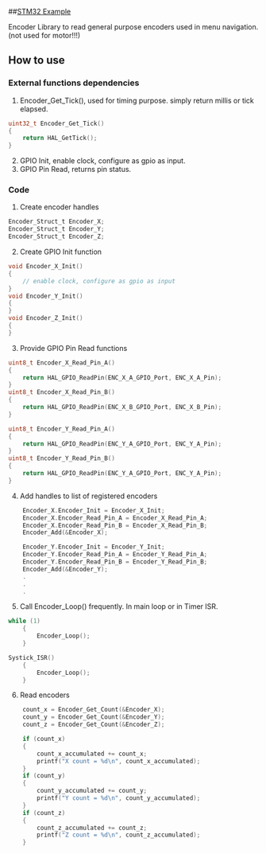 ##[STM32 Example](https://github.com/alambe94/STM32_Encoder.git)

Encoder Library to read general purpose encoders used in menu navigation. (not used for motor!!!)

## How to use
### External functions dependencies
1.  Encoder_Get_Tick(), used for timing purpose. simply return millis or tick elapsed.
```c
uint32_t Encoder_Get_Tick()
{
    return HAL_GetTick();
}
```
2.  GPIO Init, enable clock, configure as gpio as input.
3.  GPIO Pin Read, returns pin status.

### Code
1.  Create encoder handles
```c
Encoder_Struct_t Encoder_X;
Encoder_Struct_t Encoder_Y;
Encoder_Struct_t Encoder_Z;
```
2.  Create GPIO Init function
```c
void Encoder_X_Init()
{
    // enable clock, configure as gpio as input
}
void Encoder_Y_Init()
{
}
void Encoder_Z_Init()
{
}
```
3.  Provide GPIO Pin Read functions
```c
uint8_t Encoder_X_Read_Pin_A()
{
    return HAL_GPIO_ReadPin(ENC_X_A_GPIO_Port, ENC_X_A_Pin);
}
uint8_t Encoder_X_Read_Pin_B()
{
    return HAL_GPIO_ReadPin(ENC_X_B_GPIO_Port, ENC_X_B_Pin);
}

uint8_t Encoder_Y_Read_Pin_A()
{
    return HAL_GPIO_ReadPin(ENC_Y_A_GPIO_Port, ENC_Y_A_Pin);
}
uint8_t Encoder_Y_Read_Pin_B()
{
    return HAL_GPIO_ReadPin(ENC_Y_A_GPIO_Port, ENC_Y_A_Pin);
}
```
4.  Add handles to list of registered encoders
```c
    Encoder_X.Encoder_Init = Encoder_X_Init;
    Encoder_X.Encoder_Read_Pin_A = Encoder_X_Read_Pin_A;
    Encoder_X.Encoder_Read_Pin_B = Encoder_X_Read_Pin_B;
    Encoder_Add(&Encoder_X);

    Encoder_Y.Encoder_Init = Encoder_Y_Init;
    Encoder_Y.Encoder_Read_Pin_A = Encoder_Y_Read_Pin_A;
    Encoder_Y.Encoder_Read_Pin_B = Encoder_Y_Read_Pin_B;
    Encoder_Add(&Encoder_Y);
    .
    .
    .
```
5.  Call Encoder_Loop() frequently. In main loop or in Timer ISR.
```c
while (1)
    {
        Encoder_Loop();
    }
```
```c
Systick_ISR()
    {
        Encoder_Loop();
    }
```
6.  Read encoders
```c
    count_x = Encoder_Get_Count(&Encoder_X);
    count_y = Encoder_Get_Count(&Encoder_Y);
    count_z = Encoder_Get_Count(&Encoder_Z);

    if (count_x)
    {
        count_x_accumulated += count_x;
        printf("X count = %d\n", count_x_accumulated);
    }
    if (count_y)
    {
        count_y_accumulated += count_y;
        printf("Y count = %d\n", count_y_accumulated);
    }
    if (count_z)
    {
        count_z_accumulated += count_z;
        printf("Z count = %d\n", count_z_accumulated);
    }
```